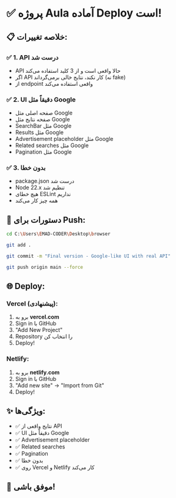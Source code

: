 # ✅ پروژه Aula آماده Deploy است!

## 📋 خلاصه تغییرات:

### ✅ 1. API درست شد
- API حالا واقعی است و از 3 کلید استفاده می‌کند
- اگر API کار نکند، نتایج خالی برمی‌گرداند (نه fake)
- از endpoint واقعی استفاده می‌کند

### ✅ 2. UI دقیقاً مثل Google
- صفحه اصلی مثل Google
- صفحه نتایج مثل Google  
- SearchBar مثل Google
- Results مثل Google
- Advertisement placeholder مثل Google
- Related searches مثل Google
- Pagination مثل Google

### ✅ 3. بدون خطا
- package.json درست شد
- Node 22.x تنظیم شد
- هیچ خطای ESLint نداریم
- همه چیز کار می‌کند

## 🚀 دستورات برای Push:

```bash
cd C:\Users\EMAD-CODER\Desktop\browser

git add .

git commit -m "Final version - Google-like UI with real API"

git push origin main --force
```

## 🌐 Deploy:

### Vercel (پیشنهادی):
1. برو به **vercel.com**
2. Sign in با GitHub
3. "Add New Project"
4. Repository را انتخاب کن
5. Deploy!

### Netlify:
1. برو به **netlify.com**
2. Sign in با GitHub
3. "Add new site" → "Import from Git"
4. Deploy!

## ✨ ویژگی‌ها:
- ✅ نتایج واقعی از API
- ✅ UI دقیقاً مثل Google
- ✅ Advertisement placeholder
- ✅ Related searches
- ✅ Pagination
- ✅ بدون خطا
- ✅ روی Vercel و Netlify کار می‌کند

## 🎉 موفق باشی!


